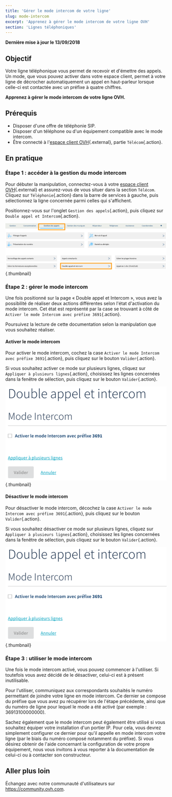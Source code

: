 ```yaml
---
title: 'Gérer le mode intercom de votre ligne'
slug: mode-intercom
excerpt: 'Apprenez à gérer le mode intercom de votre ligne OVH'
section: 'Lignes téléphoniques'
---
```


**Dernière mise à jour le 13/09/2018**

## Objectif

Votre ligne téléphonique vous permet de recevoir et d'émettre des appels. Un mode, que vous pouvez activer dans votre espace client, permet à votre ligne de décrocher automatiquement un appel en haut-parleur lorsque celle-ci est contactée avec un préfixe à quatre chiffres.

**Apprenez à gérer le mode intercom de votre ligne OVH.**

## Prérequis

- Disposer d'une offre de téléphonie SIP.
- Disposer d'un téléphone ou d'un équipement compatible avec le mode intercom.
- Être connecté à l'[espace client OVH](https://www.ovhtelecom.fr/manager/auth/?action=gotomanager){.external}, partie `Télécom`{.action}.

## En pratique

### Étape 1 : accéder à la gestion du mode intercom

Pour débuter la manipulation, connectez-vous à votre [espace client OVH](https://www.ovhtelecom.fr/manager/auth/?action=gotomanager){.external} et assurez-vous de vous situer dans la section `Télécom`. Cliquez sur `Téléphonie`{.action} dans la barre de services à gauche, puis sélectionnez la ligne concernée parmi celles qui s'affichent. 

Positionnez-vous sur l'onglet `Gestion des appels`{.action}, puis cliquez sur `Double appel et Intercom`{.action}.
 
![modeintercom](images/mode-intercom-step1.png){.thumbnail}

### Étape 2 : gérer le mode intercom

Une fois positionné sur la page « Double appel et Intercom », vous avez la possibilité de réaliser deux actions différentes selon l'état d'activation du mode intercom. Cet état est représenté par la case se trouvant à côté de `Activer le mode Intercom avec préfixe 3691`{.action}.

Poursuivez la lecture de cette documentation selon la manipulation que vous souhaitez réaliser.

#### Activer le mode intercom

Pour activer le mode intercom, cochez la case `Activer le mode Intercom avec préfixe 3691`{.action}, puis cliquez sur le bouton `Valider`{.action}.

Si vous souhaitez activer ce mode sur plusieurs lignes, cliquez sur `Appliquer à plusieurs lignes`{.action}, choisissez les lignes concernées dans la fenêtre de sélection, puis cliquez sur le bouton `Valider`{.action}.

![modeintercom](images/mode-intercom-step2.png){.thumbnail}

#### Désactiver le mode intercom

Pour désactiver le mode intercom, décochez la case `Activer le mode Intercom avec préfixe 3691`{.action}, puis cliquez sur le bouton `Valider`{.action}.

Si vous souhaitez désactiver ce mode sur plusieurs lignes, cliquez sur `Appliquer à plusieurs lignes`{.action}, choisissez les lignes concernées dans la fenêtre de sélection, puis cliquez sur le bouton `Valider`{.action}.

![modeintercom](images/mode-intercom-step2.png){.thumbnail}

### Étape 3 : utiliser le mode intercom

Une fois le mode intercom activé, vous pouvez commencer à l'utiliser. Si toutefois vous avez décidé de le désactiver, celui-ci est à présent inutilisable. 

Pour l'utiliser, communiquez aux correspondants souhaités le numéro permettant de joindre votre ligne en mode intercom. Ce dernier se compose du préfixe que vous avez pu récupérer lors de l'étape précédente, ainsi que du numéro de ligne pour lequel le mode a été activé (par exemple : 36913100000000).

Sachez également que le mode intercom peut également être utilisé si vous souhaitez équiper votre installation d'un portier IP. Pour cela, vous devrez simplement configurer ce dernier pour qu'il appelle en mode intercom votre ligne (par le biais du numéro composé notamment du préfixe). Si vous désirez obtenir de l'aide concernant la configuration de votre propre équipement, nous vous invitons à vous reporter à la documentation de celui-ci ou à contacter son constructeur.

## Aller plus loin

Échangez avec notre communauté d'utilisateurs sur <https://community.ovh.com>.